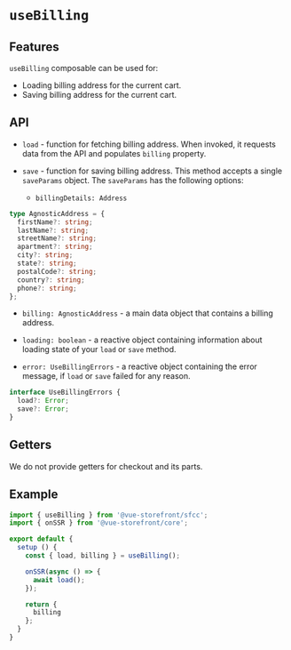 # `useBilling`

## Features

`useBilling` composable can be used for:

* Loading billing address for the current cart.
* Saving billing address for the current cart.

## API

- `load` - function for fetching billing address. When invoked, it requests data from the API and populates `billing` property.

- `save` - function for saving billing address. This method accepts a single `saveParams` object. The `saveParams` has the following options:

    - `billingDetails: Address`

```ts
type AgnosticAddress = {
  firstName?: string;
  lastName?: string;
  streetName?: string;
  apartment?: string;
  city?: string;
  state?: string;
  postalCode?: string;
  country?: string;
  phone?: string;
};
```
- `billing: AgnosticAddress` - a main data object that contains a billing address.

- `loading: boolean` - a reactive object containing information about loading state of your `load` or `save` method.

- `error: UseBillingErrors` - a reactive object containing the error message, if `load` or `save` failed for any reason.

```ts
interface UseBillingErrors {
  load?: Error;
  save?: Error;
}
```

## Getters

We do not provide getters for checkout and its parts.

## Example

```js
import { useBilling } from '@vue-storefront/sfcc';
import { onSSR } from '@vue-storefront/core';

export default {
  setup () {
    const { load, billing } = useBilling();

    onSSR(async () => {
      await load();
    });

    return {
      billing
    };
  }
}
```
